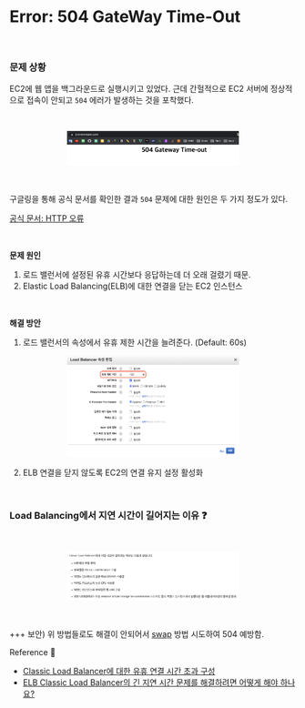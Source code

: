 # Error: 504 GateWay Time-Out

<br>

### **문제 상황**
EC2에 웹 앱을 백그라운드로 실행시키고 있었다. 근데 간헐적으로 EC2 서버에 정상적으로 접속이 안되고 `504` 에러가 발생하는 것을 포착했다.

<br>

<p align="center"><img src="../images/AWS/504/504.png" width=60% height=20%></p>

<br>

구글링을 통해 공식 문서를 확인한 결과 `504` 문제에 대한 원인은 두 가지 정도가 있다.

[공식 문서: HTTP 오류](https://docs.aws.amazon.com/elasticloadbalancing/latest/classic/ts-elb-error-message.html#ts-elb-errorcodes-http504)

<br>

**문제 원인**

1. 로드 밸런서에 설정된 유휴 시간보다 응답하는데 더 오래 걸렸기 때문.
2. Elastic Load Balancing(ELB)에 대한 연결을 닫는 EC2 인스턴스

<br>

**해결 방안**

1. 로드 밸런서의 속성에서 유휴 제한 시간을 늘려준다. (Default: 60s)

<p align="center"><img src="../images/AWS/504/LBattributeEdit.png" width=60% height=20%></p>

2. ELB 연결을 닫지 않도록 EC2의 연결 유지 설정 활성화

<br>

### Load Balancing에서 지연 시간이 길어지는 이유 ❓

<br>

<p align="center"><img src="../images/AWS/504/LBdelayTime.png" width=60% height=20%></p>

<br>

+++ 보안) 위 방법들로도 해결이 안되어서 [swap](./Swap.md) 방법 시도하여 504 예방함.

Reference 🌈

- [Classic Load Balancer에 대한 유휴 연결 시간 초과 구성](https://docs.aws.amazon.com/elasticloadbalancing/latest/classic/config-idle-timeout.html)
- [ELB Classic Load Balancer의 긴 지연 시간 문제를 해결하려면 어떻게 해야 하나요?](https://aws.amazon.com/ko/premiumsupport/knowledge-center/elb-latency-troubleshooting/)